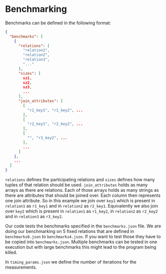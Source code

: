 # Benchmarking
Benchmarks can be defined in the following format:
```json
{
  "benchmarks": [
    {
      "relations": [
        "relation1",
        "relation2",
        "relation3",
        "..."
      ],
      "sizes": [
        sz1,
        sz2,
        sz3,
        ...
      ],
      "join_attributes": [
        [
          "r1_key1", "r1_key2", ...
        ],
        [
          "r2_key1", "r2_key2", ...
        ],
        [
          "", "r3_key2", ...
        ],
        ...
      ]
    },
    ...
  ]
}
```
`relations` defines the participating relations and `sizes` defines how many tuples of that relation should be used. `join_attributes` holds as many arrays as there are relations. Each of those arrays holds as many strings as there are attributes that should be joined over. Each column then represents one join attribute. So in this example we join over `key1` which is present in `relation1` as `r1_key1` and in `relation2` as `r2_key1`. Equivalently we also join over `key2` which is present in `relation1` as `r1_key2`, in `relation2` as `r2_key2` and in `relation3` as `r3_key2`.

Our code tests the benchmarks specified in the `benchmarks.json` file. We are doing our benchmarking on 5 fixed relations that are defined in `benchmarks0.json` to `benchmarks4.json`. If you want to test those they have to be copied into `benchmarks.json`. Multiple benchmarks can be tested in one execution but with large benchmarks this might lead to the program being killed.

In `timing_params.json` we define the number of iterations for the measurements.